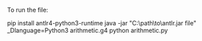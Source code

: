 To run the file:

pip install antlr4-python3-runtime
java -jar "C:\path\to\antlr.jar file" _Dlanguage=Python3 arithmetic.g4
python arithmetic.py
